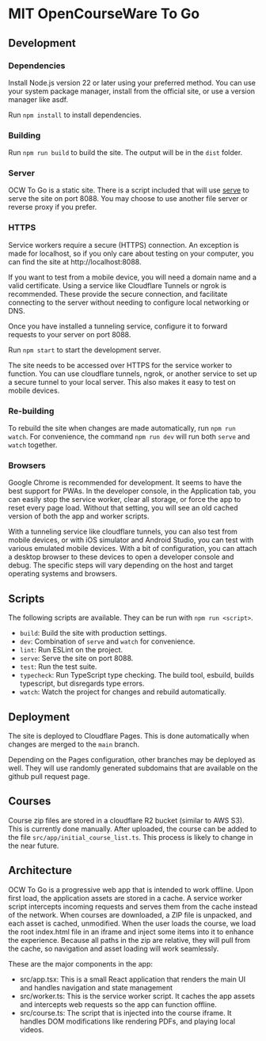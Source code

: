 # MIT OpenCourseWare To Go

## Development

### Dependencies
Install Node.js version 22 or later using your preferred method. You can use
your system package manager, install from the official site, or use a version
manager like asdf.

Run `npm install` to install dependencies.

### Building

Run `npm run build` to build the site. The output will be in the `dist` folder.

### Server

OCW To Go is a static site. There is a script included that will use
[serve](https://www.npmjs.com/package/serve) to serve the site on port 8088.
You may choose to use another file server or reverse proxy if you prefer.

### HTTPS

Service workers require a secure (HTTPS) connection. An exception is made for
localhost, so if you only care about testing on your computer, you can find the
site at http://localhost:8088.

If you want to test from a mobile device, you will need a domain name and a
valid certificate. Using a service like Cloudflare Tunnels or ngrok is
recommended. These provide the secure connection, and facilitate connecting to
the server without needing to configure local networking or DNS.

Once you have installed a tunneling service, configure it to forward requests
to your server on port 8088.

Run `npm start` to start the development server.

The site needs to be accessed over HTTPS for the service worker to function.
You can use cloudflare tunnels, ngrok, or another service to set up a secure
tunnel to your local server. This also makes it easy to test on mobile devices.

### Re-building

To rebuild the site when changes are made automatically, run `npm run watch`.
For convenience, the command `npm run dev` will run both `serve` and `watch`
together.

### Browsers

Google Chrome is recommended for development. It seems to have the best support
for PWAs. In the developer console, in the Application tab, you can easily stop
the service worker, clear all storage, or force the app to reset every page
load. Without that setting, you will see an old cached version of both the app
and worker scripts.

With a tunneling service like cloudflare tunnels, you can also test from mobile
devices, or with iOS simulator and Android Studio, you can test with various
emulated mobile devices. With a bit of configuration, you can attach a desktop
browser to these devices to open a developer console and debug. The specific
steps will vary depending on the host and target operating systems and browsers.

## Scripts

The following scripts are available. They can be run with `npm run <script>`.

- `build`: Build the site with production settings.
- `dev`: Combination of `serve` and `watch` for convenience.
- `lint`: Run ESLint on the project.
- `serve`: Serve the site on port 8088.
- `test`: Run the test suite.
- `typecheck`: Run TypeScript type checking. The build tool, esbuild, builds typescript,
    but disregards type errors.
- `watch`: Watch the project for changes and rebuild automatically.

## Deployment

The site is deployed to Cloudflare Pages. This is done automatically when
changes are merged to the `main` branch.

Depending on the Pages configuration, other branches may be deployed as well.
They will use randomly generated subdomains that are available on the github
pull request page.

## Courses

Course zip files are stored in a cloudflare R2 bucket (similar to AWS S3).
This is currently done manually. After uploaded, the course can be added to the
file `src/app/initial_course_list.ts`. This process is likely to change in the
near future.

## Architecture

OCW To Go is a progressive web app that is intended to work offline. Upon first
load, the application assets are stored in a cache. A service worker script
intercepts incoming requests and serves them from the cache instead of the
network. When courses are downloaded, a ZIP file is unpacked, and each asset
is cached, unmodified. When the user loads the course, we load the root
index.html file in an iframe and inject some items into it to enhance the
experience. Because all paths in the zip are relative, they will pull from the
cache, so navigation and asset loading will work seamlessly.

These are the major components in the app:

- src/app.tsx: This is a small React application that renders the main UI and
    handles navigation and state management
- src/worker.ts: This is the service worker script. It caches the app assets and
    intercepts web requests so the app can function offline.
- src/course.ts: The script that is injected into the course iframe. It handles
    DOM modifications like rendering PDFs, and playing local videos.
